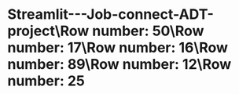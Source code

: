 # Streamlit---Job-connect-ADT-project\Row number: 50\Row number: 17\Row number: 16\Row number: 89\Row number: 12\Row number: 25